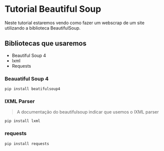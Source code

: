 # Tutorial Beautiful Soup

Neste tutorial estaremos vendo como fazer um webscrap de um site utilizando a biblioteca BeautifulSoup.

## Bibliotecas que usaremos
- Beautiful Soup 4
- lxml
- Requests


### Beauatiful Soup 4
```
pip install beatifulsoup4
```

### lXML Parser
> A documentação do beautifulsoup indicar que usemos o lXML parser
```
pip install lxml
```

### requests
```
pip install requests
```



